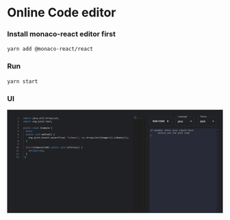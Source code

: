 # Online Code editor



### Install monaco-react editor first
```
yarn add @monaco-react/react
```

### Run
```
yarn start
```


### UI

![ui](/ui.png)
